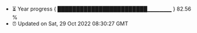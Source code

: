 - ⏳ Year progress { ████████████████████████▁▁▁▁▁▁ } 82.56 %
- ⏰ Updated on Sat, 29 Oct 2022 08:30:27 GMT


